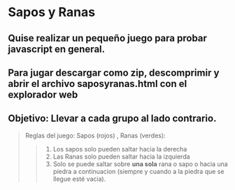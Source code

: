 # Sapos y Ranas
## Quise realizar un pequeño juego para probar javascript en general.
## Para jugar descargar como zip, descomprimir y abrir el archivo saposyranas.html con el explorador web
## Objetivo: Llevar a cada grupo al lado contrario.

> Reglas del juego: Sapos (rojos) , Ranas (verdes):
>> 1. Los sapos solo pueden saltar hacia la derecha
>> 2. Las Ranas solo pueden saltar hacia la izquierda
>> 3. Solo se puede saltar sobre __una sola__ rana o sapo o hacia una piedra a continuacion (siempre y cuando a la piedra que se llegue esté vacia).
